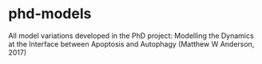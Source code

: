 # phd-models
All model variations developed in the PhD project: Modelling the Dynamics at the Interface between Apoptosis and Autophagy (Matthew W Anderson, 2017)
